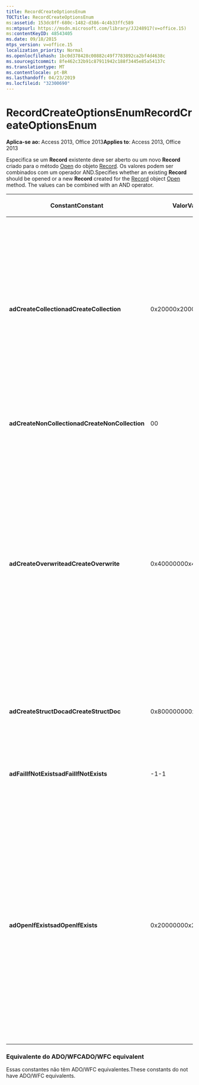 ```yaml
---
title: RecordCreateOptionsEnum
TOCTitle: RecordCreateOptionsEnum
ms:assetid: 153dc8ff-680c-1482-d386-4c4b33ffc589
ms:mtpsurl: https://msdn.microsoft.com/library/JJ248917(v=office.15)
ms:contentKeyID: 48543405
ms.date: 09/18/2015
mtps_version: v=office.15
localization_priority: Normal
ms.openlocfilehash: 1bc0d378428c00882c49f7783892ca2bf4d4638c
ms.sourcegitcommit: 8fe462c32b91c87911942c188f3445e85a54137c
ms.translationtype: MT
ms.contentlocale: pt-BR
ms.lasthandoff: 04/23/2019
ms.locfileid: "32300690"
---
```

# <a name="recordcreateoptionsenum"></a><span data-ttu-id="5003b-102">RecordCreateOptionsEnum</span><span class="sxs-lookup"><span data-stu-id="5003b-102">RecordCreateOptionsEnum</span></span>


<span data-ttu-id="5003b-103">**Aplica-se ao:** Access 2013, Office 2013</span><span class="sxs-lookup"><span data-stu-id="5003b-103">**Applies to**: Access 2013, Office 2013</span></span>

<span data-ttu-id="5003b-p101">Especifica se um **Record** existente deve ser aberto ou um novo **Record** criado para o método [Open](record-object-ado.md) do objeto [Record](open-method-ado-record.md). Os valores podem ser combinados com um operador AND.</span><span class="sxs-lookup"><span data-stu-id="5003b-p101">Specifies whether an existing **Record** should be opened or a new **Record** created for the [Record](record-object-ado.md) object [Open](open-method-ado-record.md) method. The values can be combined with an AND operator.</span></span>

<table>
<colgroup>
<col style="width: 33%" />
<col style="width: 33%" />
<col style="width: 33%" />
</colgroup>
<thead>
<tr class="header">
<th><p><span data-ttu-id="5003b-106">Constant</span><span class="sxs-lookup"><span data-stu-id="5003b-106">Constant</span></span></p></th>
<th><p><span data-ttu-id="5003b-107">Valor</span><span class="sxs-lookup"><span data-stu-id="5003b-107">Value</span></span></p></th>
<th><p><span data-ttu-id="5003b-108">Descrição</span><span class="sxs-lookup"><span data-stu-id="5003b-108">Description</span></span></p></th>
</tr>
</thead>
<tbody>
<tr class="odd">
<td><p><span data-ttu-id="5003b-109"><strong>adCreateCollection</strong></span><span class="sxs-lookup"><span data-stu-id="5003b-109"><strong>adCreateCollection</strong></span></span></p></td>
<td><p><span data-ttu-id="5003b-110">0x2000</span><span class="sxs-lookup"><span data-stu-id="5003b-110">0x2000</span></span></p></td>
<td><p><span data-ttu-id="5003b-p102">Cria um novo <strong>Record</strong> no nó especificado pelo parâmetro <em>Source</em>, em vez abrir um <strong>Record</strong> existente. Se a origem apontar para um nó existente, ocorrerá um erro de tempo de execução, a menos que <strong>adCreateCollection</strong> seja combinado com <strong>adOpenIfExists</strong> ou <strong>adCreateOverwrite</strong>.</span><span class="sxs-lookup"><span data-stu-id="5003b-p102">Creates a new <strong>Record</strong> at the node specified by <em>Source</em> parameter, instead of opening an existing <strong>Record</strong>. If the source points to an existing node, then a run-time error occurs, unless <strong>adCreateCollection</strong> is combined with <strong>adOpenIfExists</strong> or <strong>adCreateOverwrite</strong>.</span></span></p></td>
</tr>
<tr class="even">
<td><p><span data-ttu-id="5003b-113"><strong>adCreateNonCollection</strong></span><span class="sxs-lookup"><span data-stu-id="5003b-113"><strong>adCreateNonCollection</strong></span></span></p></td>
<td><p><span data-ttu-id="5003b-114">0</span><span class="sxs-lookup"><span data-stu-id="5003b-114">0</span></span></p></td>
<td><p><span data-ttu-id="5003b-115">Cria um novo <strong>Record</strong> do tipo <a href="recordtypeenum.md">adSimpleRecord</a>.</span><span class="sxs-lookup"><span data-stu-id="5003b-115">Creates a new <strong>Record</strong> of type <a href="recordtypeenum.md">adSimpleRecord</a>.</span></span></p></td>
</tr>
<tr class="odd">
<td><p><span data-ttu-id="5003b-116"><strong>adCreateOverwrite</strong></span><span class="sxs-lookup"><span data-stu-id="5003b-116"><strong>adCreateOverwrite</strong></span></span></p></td>
<td><p><span data-ttu-id="5003b-117">0x4000000</span><span class="sxs-lookup"><span data-stu-id="5003b-117">0x4000000</span></span></p></td>
<td><p><span data-ttu-id="5003b-p103">Modifica os sinalizadores de criação <strong>adCreateCollection</strong>, <strong>adCreateNonCollection</strong> e <strong>adCreateStructDoc</strong>. Quando OR for usado com esse valor e um dos valores do sinalizador de criação, se a URL de origem apontar para o nó existente ou <strong>Record</strong>, o <strong>Record</strong> existente será sobregravado e um novo será criado em seu local. Esse valor não pode ser usado juntamente com <strong>adOpenIfExists</strong>.</span><span class="sxs-lookup"><span data-stu-id="5003b-p103">Modifies the creation flags <strong>adCreateCollection</strong>, <strong>adCreateNonCollection</strong>, and <strong>adCreateStructDoc</strong>. When OR is used with this value and one of the creation flag values, if the source URL points to an existing node or <strong>Record</strong>, then the existing <strong>Record</strong> is overwritten and a new one is created in its place. This value cannot be used together with <strong>adOpenIfExists</strong>.</span></span></p></td>
</tr>
<tr class="even">
<td><p><span data-ttu-id="5003b-121"><strong>adCreateStructDoc</strong></span><span class="sxs-lookup"><span data-stu-id="5003b-121"><strong>adCreateStructDoc</strong></span></span></p></td>
<td><p><span data-ttu-id="5003b-122">0x80000000</span><span class="sxs-lookup"><span data-stu-id="5003b-122">0x80000000</span></span></p></td>
<td><p><span data-ttu-id="5003b-123">Cria um novo <strong>Record</strong> de tipo <a href="recordtypeenum.md">adStructDoc</a>, em vez abrir um <strong>Record</strong> existente.</span><span class="sxs-lookup"><span data-stu-id="5003b-123">Creates a new <strong>Record</strong> of type <a href="recordtypeenum.md">adStructDoc</a>, instead of opening an existing <strong>Record</strong>.</span></span></p></td>
</tr>
<tr class="odd">
<td><p><span data-ttu-id="5003b-124"><strong>adFailIfNotExists</strong></span><span class="sxs-lookup"><span data-stu-id="5003b-124"><strong>adFailIfNotExists</strong></span></span></p></td>
<td><p><span data-ttu-id="5003b-125">-1</span><span class="sxs-lookup"><span data-stu-id="5003b-125">-1</span></span></p></td>
<td><p><span data-ttu-id="5003b-p104">Padrão. Resulta em um erro de tempo de execução se <em>Source</em> apontar para um nó não existente.</span><span class="sxs-lookup"><span data-stu-id="5003b-p104">Default. Results in a run-time error if <em>Source</em> points to a non-existent node.</span></span></p></td>
</tr>
<tr class="even">
<td><p><span data-ttu-id="5003b-128"><strong>adOpenIfExists</strong></span><span class="sxs-lookup"><span data-stu-id="5003b-128"><strong>adOpenIfExists</strong></span></span></p></td>
<td><p><span data-ttu-id="5003b-129">0x2000000</span><span class="sxs-lookup"><span data-stu-id="5003b-129">0x2000000</span></span></p></td>
<td><p><span data-ttu-id="5003b-p105">Modifica os sinalizadores <strong>adCreateCollection</strong>, <strong>adCreateNonCollection</strong> e <strong>adCreateStructDoc</strong>. Quando OR for usado com esse valor e um dos valores do sinalizador de criação, se a URL de origem apontar para um nó existente ou objeto <strong>Record</strong>, o provedor deve abrir o <strong>Record</strong> existente em vez de criar um novo. Esse valor não pode ser usado com <strong>adCreateOverwrite</strong>.</span><span class="sxs-lookup"><span data-stu-id="5003b-p105">Modifies the creation flags <strong>adCreateCollection</strong>, <strong>adCreateNonCollection</strong>, and <strong>adCreateStructDoc</strong>. When OR is used with this value and one of the creation flag values, if the source URL points to an existing node or <strong>Record</strong> object, then the provider must open the existing <strong>Record</strong> instead of creating a new one. This value cannot be used together with <strong>adCreateOverwrite</strong>.</span></span></p></td>
</tr>
</tbody>
</table>


### <a name="adowfc-equivalent"></a><span data-ttu-id="5003b-133">Equivalente do ADO/WFC</span><span class="sxs-lookup"><span data-stu-id="5003b-133">ADO/WFC equivalent</span></span>

<span data-ttu-id="5003b-134">Essas constantes não têm ADO/WFC equivalentes.</span><span class="sxs-lookup"><span data-stu-id="5003b-134">These constants do not have ADO/WFC equivalents.</span></span>

